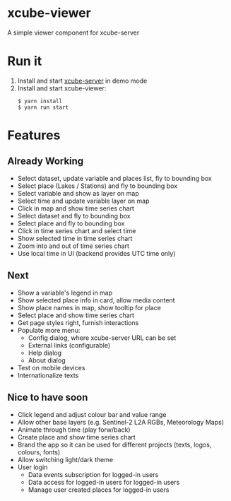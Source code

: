 # xcube-viewer

A simple viewer component for xcube-server

# Run it

1. Install and start [xcube-server](https://github.com/dcs4cop/xcube-server) in demo mode
2. Install and start xcube-viewer:
    ```
    $ yarn install
    $ yarn run start
    ```


# Features

## Already Working

* Select dataset, update variable and places list, fly to bounding box
* Select place (Lakes / Stations) and fly to bounding box
* Select variable and show as layer on map
* Select time and update variable layer on map
* Click in map and show time series chart
* Select dataset and fly to bounding box
* Select place and fly to bounding box
* Click in time series chart and select time
* Show selected time in time series chart
* Zoom into and out of time series chart
 * Use local time in UI (backend provides UTC time only)

## Next

* Show a variable's legend in map
* Show selected place info in card, allow media content
* Show place names in map, show tooltip for place
* Select place and show time series chart
* Get page styles right, furnish interactions
* Populate more menu:
  * Config dialog, where xcube-server URL can be set
  * External links (configurable)
  * Help dialog 
  * About dialog
* Test on mobile devices
* Internationalize texts

## Nice to have soon

* Click legend and adjust colour bar and value range
* Allow other base layers (e.g. Sentinel-2 L2A RGBs, Meteorology Maps)
* Animate through time (play forw/back)
* Create place and show time series chart
* Brand the app so it can be used for different projects (texts, logos, colours, fonts)
* Allow switching light/dark theme
* User login
  - Data events subscription for logged-in users 
  - Data access for logged-in users for logged-in users 
  - Manage user created places for logged-in users



